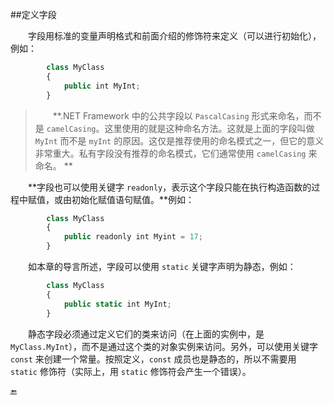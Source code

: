 ##定义字段

&emsp;&emsp;字段用标准的变量声明格式和前面介绍的修饰符来定义（可以进行初始化），例如：

```javascript
        class MyClass
        {
            public int MyInt;
        }
```

>&emsp;&emsp;**.NET Framework 中的公共字段以 `PascalCasing` 形式来命名，而不是 `camelCasing`。这里使用的就是这种命名方法。这就是上面的字段叫做 `MyInt` 而不是 `myInt` 的原因。这仅是推荐使用的命名模式之一，但它的意义非常重大。私有字段没有推荐的命名模式，它们通常使用 `camelCasing` 来命名。 ** 

&emsp;&emsp;**字段也可以使用关键字 `readonly`，表示这个字段只能在执行构造函数的过程中赋值，或由初始化赋值语句赋值。**例如：

```javascript
        class MyClass
        {
            public readonly int Myint = 17;
        }
```

&emsp;&emsp;如本章的导言所述，字段可以使用 `static` 关键字声明为静态，例如：

```javascript
        class MyClass
        {
            public static int MyInt;
        }
```


&emsp;&emsp;静态字段必须通过定义它们的类来访问（在上面的实例中，是 `MyClass.MyInt`），而不是通过这个类的对象实例来访问。另外，可以使用关键字 `const` 来创建一个常量。按照定义，`const` 成员也是静态的，所以不需要用 `static` 修饰符（实际上，用 `static` 修饰符会产生一个错误）。
























🔚